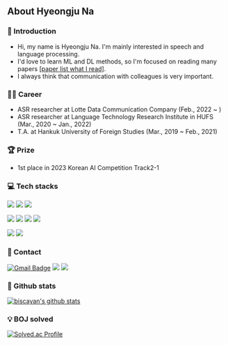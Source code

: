 ##  About Hyeongju Na
### 👋 Introduction
- Hi, my name is Hyeongju Na. I'm mainly interested in speech and language processing.  
- I'd love to learn ML and DL methods, so I'm focused on reading many papers [[paper list what I read]](https://github.com/biscayan/TIL/blob/master/Research/paper.md).
- I always think that communication with colleagues is very important.

### 👨‍💻 Career
- ASR researcher at Lotte Data Communication Company (Feb., 2022 ~ )
- ASR researcher at Language Technology Research Institute in HUFS (Mar., 2020 ~ Jan., 2022)
- T.A. at Hankuk University of Foreign Studies (Mar., 2019 ~ Feb., 2021)

### 🏆 Prize
- 1st place in 2023 Korean AI Competition Track2-1

### 💻 Tech stacks
<img src="https://img.shields.io/badge/Python-3776AB?style=flat-square&logo=Python&logoColor=white"/></a>
<img src="https://img.shields.io/badge/C++-00599C?style=flat-square&logo=c%2B%2B&logoColor=white"/></a>
<img src="https://img.shields.io/badge/PyTorch-EE4C2C?style=flat-square&logo=PyTorch&logoColor=white"/></a>
<!-- <img src="https://img.shields.io/badge/TensorFlow-FF6F00?style=flat-square&logo=TensorFlow&logoColor=white"/></a> -->

<img src="https://img.shields.io/badge/Linux-FCC624?style=flat-square&logo=Linux&logoColor=white"/></a>
<img src="https://img.shields.io/badge/Ubuntu-E95420?style=flat-square&logo=Ubuntu&logoColor=white"/></a>
<img src="https://img.shields.io/badge/Git-F05032?style=flat-square&logo=Git&logoColor=white"/></a>
<img src="https://img.shields.io/badge/Github-181717?style=flat-square&logo=Github&logoColor=white"/></a>

<!-- <img src="https://img.shields.io/badge/MySQL-4479A1?style=flat-square&logo=MySQL&logoColor=white"/></a> -->
<img src="https://img.shields.io/badge/Docker-2496ED?style=flat-square&logo=Docker&logoColor=white"/></a>
<img src="https://img.shields.io/badge/Weights&Biases-FFBE00?style=flat-square&logo=Weights&Biases&logoColor=white"/></a>

### 📩 Contact
[![Gmail Badge](https://img.shields.io/badge/Gmail-d14836?style=flat-square&logo=Gmail&logoColor=white&link=mailto:skgudwn34@gmail.com)](mailto:skgudwn34@gmail.com) 
<a href="https://www.instagram.com/michaelnaju/"><img src="https://img.shields.io/badge/Instagram-E4405F?style=flat-square&logo=Instagram&logoColor=white&link=https://www.instagram.com/michaelnaju/"/></a>
<a href="https://www.linkedin.com/in/hyeongju-na-208283236/"><img src="https://img.shields.io/badge/LinkedIn-0A66C2?style=flat-square&logo=LinkedIn&logoColor=white&link=https://www.linkedin.com/in/hyeongju-na-208283236/"/></a>

### 🏅 Github stats
[![biscayan's github stats](https://github-readme-stats.vercel.app/api?username=biscayan&include_all_commits=true&show_icons=true&theme=react)](https://github.com/biscayan/github-readme-stats)

### 💡 BOJ solved
[![Solved.ac Profile](http://mazassumnida.wtf/api/v2/generate_badge?boj=skgudwn34)](https://solved.ac/skgudwn34/)